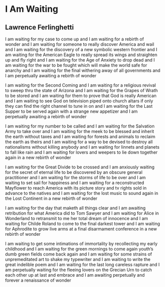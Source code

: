 # I Am Waiting
## Lawrence Ferlinghetti
I am waiting for my case to come up
and I am waiting
for a rebirth of wonder
and I am waiting for someone
to really discover America
and wail
and I am waiting
for the discovery
of a new symbolic western frontier
and I am waiting
for the American Eagle
to really spread its wings
and straighten up and fly right
and I am waiting
for the Age of Anxiety
to drop dead
and I am waiting
for the war to be fought
which will make the world safe
for anarchy
and I am waiting
for the final withering away
of all governments
and I am perpetually awaiting
a rebirth of wonder

I am waiting for the Second Coming
and I am waiting
for a religious revival
to sweep thru the state of Arizona
and I am waiting
for the Grapes of Wrath to be stored
and I am waiting
for them to prove
that God is really American
and I am waiting
to see God on television
piped onto church altars
if only they can find
the right channel
to tune in on
and I am waiting
for the Last Supper to be served again
with a strange new appetizer
and I am perpetually awaiting
a rebirth of wonder

I am waiting for my number to be called
and I am waiting
for the Salvation Army to take over
and I am waiting
for the meek to be blessed
and inherit the earth
without taxes
and I am waiting
for forests and animals
to reclaim the earth as theirs
and I am waiting
for a way to be devised
to destroy all nationalisms
without killing anybody
and I am waiting
for linnets and planets to fall like rain
and I am waiting for lovers and weepers
to lie down together again
in a new rebirth of wonder

I am waiting for the Great Divide to be crossed
and I am anxiously waiting
for the secret of eternal life to be discovered
by an obscure general practitioner
and I am waiting
for the storms of life
to be over
and I am waiting
to set sail for happiness
and I am waiting
for a reconstructed Mayflower
to reach America
with its picture story and tv rights
sold in advance to the natives
and I am waiting
for the lost music to sound again
in the Lost Continent
in a new rebirth of wonder

I am waiting for the day
that maketh all things clear
and I am awaiting retribution
for what America did
to Tom Sawyer
and I am waiting
for Alice in Wonderland
to retransmit to me
her total dream of innocence
and I am waiting
for Childe Roland to come
to the final darkest tower
and I am waiting
for Aphrodite
to grow live arms
at a final disarmament conference
in a new rebirth of wonder

I am waiting
to get some intimations
of immortality
by recollecting my early childhood
and I am waiting
for the green mornings to come again
youth’s dumb green fields come back again
and I am waiting
for some strains of unpremeditated art
to shake my typewriter
and I am waiting to write
the great indelible poem
and I am waiting
for the last long careless rapture
and I am perpetually waiting
for the fleeing lovers on the Grecian Urn
to catch each other up at last
and embrace
and I am awaiting
perpetually and forever
a renaissance of wonder